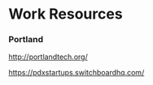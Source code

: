 <h1>Work Resources</h1>

<h3>Portland</h3>

http://portlandtech.org/

https://pdxstartups.switchboardhq.com/
